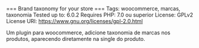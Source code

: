 === Brand taxonomy for your store  ===
Tags: woocommerce, marcas, taxonomia
Tested up to: 6.0.2
Requires PHP: 7.0 ou superior
License: GPLv2
License URI: https://www.gnu.org/licenses/gpl-2.0.html

Um plugin para woocommerce, adicione taxonomia de marcas nos produtos, aparecendo diretamente na single do produto.